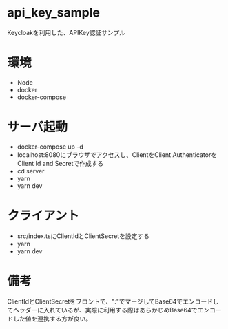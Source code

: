 # api_key_sample
Keycloakを利用した、APIKey認証サンプル  

# 環境
- Node
- docker
- docker-compose

# サーバ起動
- docker-compose up -d
- localhost:8080にブラウザでアクセスし、ClientをClient AuthenticatorをClient Id and Secretで作成する
- cd server
- yarn
- yarn dev

# クライアント
- src/index.tsにClientIdとClientSecretを設定する
- yarn
- yarn dev

# 備考
ClientIdとClientSecretをフロントで、":"でマージしてBase64でエンコードしてヘッダーに入れているが、実際に利用する際はあらかじめBase64でエンコードした値を連携する方が良い。